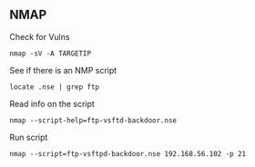 ## NMAP ##

Check for Vulns

`nmap -sV -A TARGETIP`

See if there is an NMP script

`locate .nse | grep ftp`

Read info on the script

`nmap --script-help=ftp-vsftd-backdoor.nse`

Run script

`nmap --script=ftp-vsftpd-backdoor.nse 192.168.56.102 -p 21`




